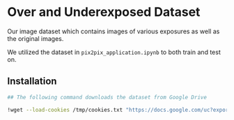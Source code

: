 # Over and Underexposed Dataset

Our image dataset which contains images of various exposures as well as the original images.

We utilized the dataset in `pix2pix_application.ipynb` to both train and test on.

## Installation
```bash
## The following command downloads the dataset from Google Drive

!wget --load-cookies /tmp/cookies.txt "https://docs.google.com/uc?export=download&confirm=$(wget --quiet --save-cookies /tmp/cookies.txt --keep-session-cookies --no-check-certificate 'https://docs.google.com/uc?export=download&id=14CkA9OldSeL5dgzyzT6jRfT3I4jpvWHD' -O- | sed -rn 's/.*confirm=([0-9A-Za-z_]+).*/\1\n/p')&id=14CkA9OldSeL5dgzyzT6jRfT3I4jpvWHD" -O overexposed && rm -rf /tmp/cookies.txt
```
